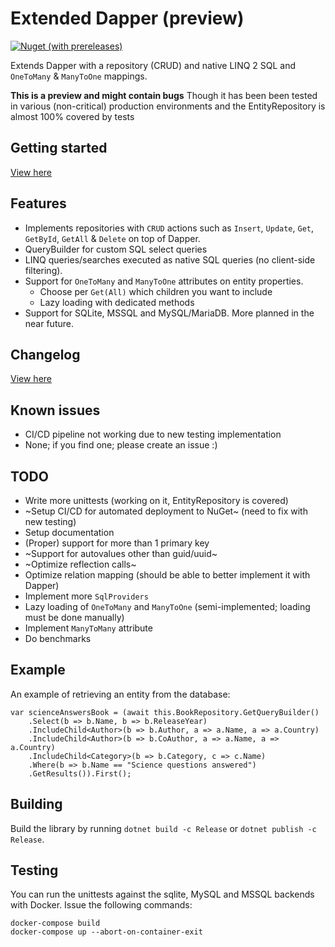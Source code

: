 # Extended Dapper (preview)

[![Nuget (with prereleases)](https://img.shields.io/nuget/vpre/Extended.Dapper)](https://www.nuget.org/packages/Extended.Dapper)

Extends Dapper with a repository (CRUD) and native LINQ 2 SQL and `OneToMany` & `ManyToOne` mappings.

**This is a preview and might contain bugs** Though it has been been tested in various (non-critical) production environments and the EntityRepository is almost 100% covered by tests

## Getting started

[View here](docs/getting-started.md)

## Features

- Implements repositories with `CRUD` actions such as `Insert`, `Update`, `Get`, `GetById`, `GetAll` & `Delete` on top of Dapper.
- QueryBuilder for custom SQL select queries
- LINQ queries/searches executed as native SQL queries (no client-side filtering).
- Support for `OneToMany` and `ManyToOne` attributes on entity properties.
    - Choose per `Get(All)` which children you want to include
    - Lazy loading with dedicated methods
- Support for SQLite, MSSQL and MySQL/MariaDB. More planned in the near future.

## Changelog
[View here](CHANGELOG.md)

## Known issues
- CI/CD pipeline not working due to new testing implementation
- None; if you find one; please create an issue :)

## TODO

- Write more unittests (working on it, EntityRepository is covered)
- ~Setup CI/CD for automated deployment to NuGet~ (need to fix with new testing)
- Setup documentation
- (Proper) support for more than 1 primary key
- ~Support for autovalues other than guid/uuid~
- ~Optimize reflection calls~
- Optimize relation mapping (should be able to better implement it with Dapper)
- Implement more `SqlProviders`
- Lazy loading of `OneToMany` and `ManyToOne` (semi-implemented; loading must be done manually)
- Implement `ManyToMany` attribute
- Do benchmarks

## Example

An example of retrieving an entity from the database:

    var scienceAnswersBook = (await this.BookRepository.GetQueryBuilder()
        .Select(b => b.Name, b => b.ReleaseYear)
        .IncludeChild<Author>(b => b.Author, a => a.Name, a => a.Country)
        .IncludeChild<Author>(b => b.CoAuthor, a => a.Name, a => a.Country)
        .IncludeChild<Category>(b => b.Category, c => c.Name)
        .Where(b => b.Name == "Science questions answered")
        .GetResults()).First();

## Building

Build the library by running `dotnet build -c Release` or `dotnet publish -c Release`.

## Testing

You can run the unittests against the sqlite, MySQL and MSSQL backends with Docker. Issue the following commands: 

    docker-compose build
    docker-compose up --abort-on-container-exit
